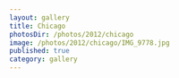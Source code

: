 ```yaml
---
layout: gallery
title: Chicago
photosDir: /photos/2012/chicago
image: /photos/2012/chicago/IMG_9778.jpg
published: true
category: gallery
---
```

